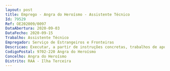 ```yaml
--- 
layout: post
title: Emprego - Angra do Heroísmo - Assistente Técnico
Id: 79529
Ref: OE202009/0097
DataAbertura: 2020-09-03
DataFecho: 2020-09-15
Trabalho: Assistente Técnico
Empregador: Serviço de Estrangeiros e Fronteiras
Descricao: Executar, a partir de instruções concretas, trabalhos de apoio nas áreas específicas de atuação do SEF, nomeadamente área documental, atendimento ao público, assim como todos os procedimentos de apoio genérico
CodigoPostal: 9702-220 Angra do Heroísmo
Concelho: Angra do Heroísmo
Distrito: RAA - Ilha Terceira
--- 
```

